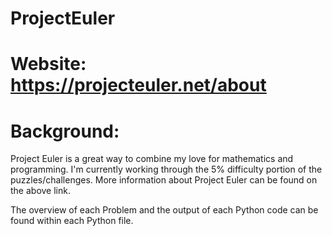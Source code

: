 # ProjectEuler
# Website: https://projecteuler.net/about 
# Background: 
Project Euler is a great way to combine my love for mathematics and programming. I'm currently working through the 5% difficulty portion of the puzzles/challenges. 
More information about Project Euler can be found on the above link.

The overview of each Problem and the output of each Python code can be found within each Python file.
